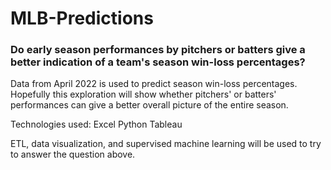# MLB-Predictions

### Do early season performances by pitchers or batters give a better indication of a team's season win-loss percentages?

Data from April 2022 is used to predict season win-loss percentages. Hopefully this exploration will show whether pitchers' or batters' performances can give a better overall picture of the entire season.

Technologies used:
Excel
Python
Tableau

ETL, data visualization, and supervised machine learning will be used to try to answer the question above.
